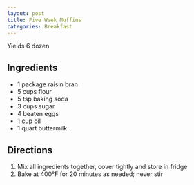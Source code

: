 ```yaml
---
layout: post
title: Five Week Muffins
categories: Breakfast
---
```

Yields 6 dozen

## Ingredients 

- 1 package raisin bran
- 5 cups flour
- 5 tsp baking soda
- 3 cups sugar
- 4 beaten eggs
- 1 cup oil
- 1 quart buttermilk

## Directions

1. Mix all ingredients together, cover tightly and store in fridge
2. Bake at 400&deg;F for 20 minutes as needed; never stir


